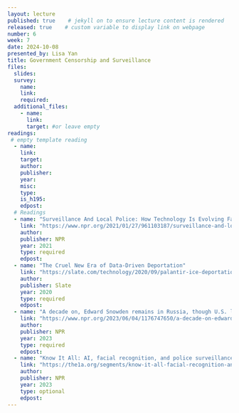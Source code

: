 ```yaml
---
layout: lecture
published: true    # jekyll on to ensure lecture content is rendered
released: true    # custom variable to display link on webpage
number: 6
week: 7
date: 2024-10-08
presented_by: Lisa Yan
title: Government Censorship and Surveillance
files:
  slides:
  survey:
    name:
    link: 
    required:
  additional_files:
    - name: 
      link: 
      target: #or leave empty
readings:
 # empty template reading 
  - name: 
    link:
    target:
    author:
    publisher: 
    year: 
    misc: 
    type: 
    is_h195: 
    edpost:
  # Readings
  - name: "Surveillance And Local Police: How Technology Is Evolving Faster Than Regulation"
    link: "https://www.npr.org/2021/01/27/961103187/surveillance-and-local-police-how-technology-is-evolving-faster-than-regulation"
    author:
    publisher: NPR
    year: 2021
    type: required
    edpost:
  - name: "The Cruel New Era of Data-Driven Deportation"
    link: "https://slate.com/technology/2020/09/palantir-ice-deportation-immigrant-surveillance-big-data.html"
    author:
    publisher: Slate
    year: 2020
    type: required
    edpost:
  - name: "A decade on, Edward Snowden remains in Russia, though U.S. laws have changed"
    link: "https://www.npr.org/2023/06/04/1176747650/a-decade-on-edward-snowden-remains-in-russia-though-u-s-laws-have-changed"
    author:
    publisher: NPR
    year: 2023
    type: required
    edpost:
  - name: "Know It All: AI, facial recognition, and police surveillance"
    link: "https://the1a.org/segments/know-it-all-facial-recognition-and-ai-in-police-surveillance/"
    author:
    publisher: NPR
    year: 2023
    type: optional
    edpost:
---
```


<!-- information here -->
